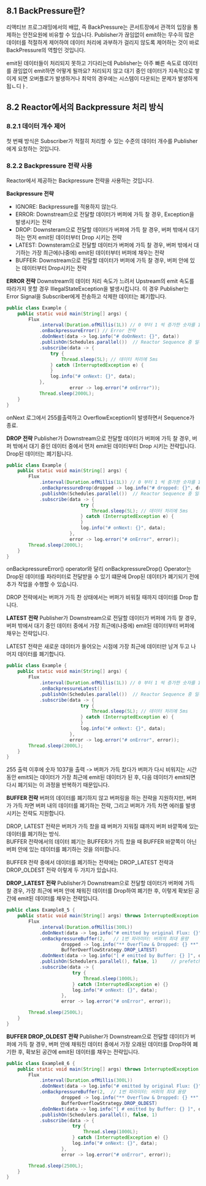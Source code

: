 ## 8.1 BackPressure란?
리액티브 프로그래밍에서의 배압, 즉 BackPressure는 콘서트장에서 관객의 입장을 통제하는 안전요원에 비유할 수 있습니다.
Publisher가 끊임없이 emit하는 무수히 많은 데이터를 적절하게 제어하여 데이터 처리에 과부하가 걸리지 않도록 제어하는 것이 바로 BackPressure의 역할인 것입니다.

emit된 데이터들이 처리되지 못하고 기다리는데 Publisher는 아주 빠른 속도로 데이터를 끊임없이 emit하면 어떻게 될까요?
처리되지 않고 대기 중인 데이터가 지속적으로 쌓이게 되면 오버플로가 발생하거나 최악의 경우에는 시스템이 다운되는 문제가 발생하게 됩ㄴ디ㅏ.

## 8.2 Reactor에서의 Backpressure 처리 방식
### 8.2.1 데이터 개수 제어
첫 번째 방식은 Subscriber가 적절히 처리할 수 있는 수준의 데이터 개수를 Publisher에게 요청하는 것입니다.

### 8.2.2 Backpressure 전략 사용
Reactor에서 제공하는 Backpressure 전략을 사용하는 것입니다.

**Backpressure 전략**
- IGNORE: Backpressure를 적용하지 않는다.
- ERROR: Downstream으로 전달할 데이터가 버퍼에 가득 찰 경우, Exception을 발생시키는 전략
- DROP: Downsteram으로 전달할 데이터가 버퍼에 가득 찰 경우, 버퍼 밖에서 대기하는 먼저 emit된 데이터부터 Drop 시키는 전략
- LATEST: Downsteram으로 전달할 데이터가 버퍼에 가득 찰 경우, 버퍼 밖에서 대기하는 가장 최근에(나중에) emit된 데이터부터 버퍼에 채우는 전략
- BUFFER: Downstream으로 전달할 데이터가 버퍼에 가득 찰 경우, 버퍼 안에 있는 데이터부터 Drop시키는 전략

**ERROR 전략**
Downstream의 데이터 처리 속도가 느려서 Upstream의 emit 속도를 따라가지 못할 경우 IllegalStateException을 발생시킵니다.
이 경우 Publisher는 Error Signal을 Subscriber에게 전송하고 삭제한 데이터는 폐기합니다.

```java
public class Example {
    public static void main(String[] args) {
        Flux
            .interval(Duration.ofMillis(1L)) // 0 부터 1 씩 증가한 숫자를 1ms에 한번 씩 emit
            .onBackpressureError() // Error 전략
            .doOnNext(data -> log.info("# doOnNext: {}", data))
            .publishOn(Schedules.parallel())  // Reactor Sequence 중 일부를 별도의 스레드에서 실행할 수 있도록 해 주는 Operator, 별도의 스레드가 하나 더 실행된다고 생각.
            .subscribe(data -> {
                try {
                    Thread.sleep(5L); // 데이터 처리에 5ms
                } catch (InterruptedException e) {
                }
                log.info("# onNext: {}", data);
            },
                       error -> log.error("# onError"));
            Thread.sleep(2000L);
    }
}
```
onNext 로그에서 255를출력하고 OverflowException이 발생하면서 Sequence가 종료.

**DROP 전략**
Publisher가 Downstream으로 전달할 데이터가 버퍼에 가득 찰 경우, 버퍼 밖에서 대기 중인 데이터 중에서 먼저 emit된 데이터부터 Drop 시키는 전략입니다.
Drop된 데이터는 폐기됩니다.

```java
public class Example {
    public static void main(String[] args) {
        Flux
            .interval(Duration.ofMillis(1L)) // 0 부터 1 씩 증가한 숫자를 1ms에 한번 씩 emit
            .onBackpressureDrop(dropped -> log.info("# dropped: {}", dropped)) // Drop 전략
            .publishOn(Schedules.parallel())  // Reactor Sequence 중 일부를 별도의 스레드에서 실행할 수 있도록 해 주는 Operator, 별도의 스레드가 하나 더 실행된다고 생각.
            .subscribe(data -> {
                           try {
                               Thread.sleep(5L); // 데이터 처리에 5ms
                           } catch (InterruptedException e) {
                           }
                           log.info("# onNext: {}", data);
                       },
                       error -> log.error("# onError", error));
        Thread.sleep(2000L);
    }
}
```
onBackpressureError() operator와 달리 onBackpressureDrop() Operator는 Drop된 데이터를 파라미터로 전달받을 수 있기 떄문에 Drop된 데이터가 폐기되기 전에 추가 작업을 수행할 수 있습니다.

DROP 전략에서는 버퍼가 가득 찬 상태에서는 버퍼가 비워질 때까지 데이터를 Drop 합니다.

**LATEST 전략**
Publisher가 Downstream으로 전달할 데이터가 버퍼에 가득 찰 경우, 버퍼 밖에서 대기 중인 데이터 중에서 가장 최근에(나중에) emit된 데이터부터 버퍼에 채우는 전략입니다.

LATEST 전략은 새로운 데이터가 들어오는 시점에 가장 최근에 데이터만 남겨 두고 나머지 데이터를 폐기합니다. 
```java
public class Example {
    public static void main(String[] args) {
        Flux
            .interval(Duration.ofMillis(1L)) // 0 부터 1 씩 증가한 숫자를 1ms에 한번 씩 emit
            .onBackpressureLatest()
            .publishOn(Schedules.parallel())  // Reactor Sequence 중 일부를 별도의 스레드에서 실행할 수 있도록 해 주는 Operator, 별도의 스레드가 하나 더 실행된다고 생각.
            .subscribe(data -> {
                           try {
                               Thread.sleep(5L); // 데이터 처리에 5ms
                           } catch (InterruptedException e) {
                           }
                           log.info("# onNext: {}", data);
                       },
                       error -> log.error("# onError", error));
        Thread.sleep(2000L);
    }
}
```
255 출력 이후에 숫자 1037을 출력
-> 버퍼가 가득 찼다가 버퍼가 다시 비워지는 시간 동안 emit되는 데이터가 가장 최근에 emit된 데이터가 된 후, 다음 데이터가 emit되면 다시 폐기되는 이 과정을 반복하기 때문입니다.

**BUFFER 전략**
버퍼의 데이터를 폐기하지 않고 버퍼링을 하는 전략을 지원하지만, 버퍼가 가득 차면 버퍼 내의 데이터를 폐기하는 전략, 그리고 버퍼가 가득 차면 에러를 발생시키는 전략도 지원합니다.

DROP, LATEST 전략은 버퍼가 가득 찼을 떄 버퍼가 지워질 떄까지 버퍼 바깥쪽에 있는 데이터를 폐기하는 방식.  
BUFFER 전략에서의 데이터 폐기는 BUFFER가 가득 찼을 때 BUFFER 바깥쪽이 아닌 버퍼 안에 있는 데이터를 폐기하는 것을 의미합니다.

BUFFER 전략 중에서 데이터를 폐기하는 전략에는 DROP_LATEST 전략과 DROP_OLDEST 전략 이렇게 두 가지가 있습니다.

**DROP_LATEST 전략**
Publisher가 Downstream으로 전달할 데이터가 버퍼에 가득 찰 경우, 가장 최근에 버퍼 안에 채워진 데이터를 Drop하여 폐기한 후, 이렇게 확보된 공간에 emit된 데이터를 채우는 전략입니다.

```java
public class Example8_5 {
    public static void main(String[] args) throws InterruptedException {
        Flux
            .interval(Duration.ofMillis(300L))
            .doOnNext(data -> log.info("# emitted by original Flux: {}", data))
            .onBackpressureBuffer(2,   // 1번 파라미터: 버퍼의 최대 용량
                    dropped -> log.info("** Overflow & Dropped: {} **", dropped), // 2번 파라미터: 버퍼 오버플로가 발생했을 떄, Drop되는 데이터를 전달받아 후처리를 할 수 있습니다.
                    BufferOverflowStrategy.DROP_LATEST)                 // 3번 파라미터: 적용할 Backpressure 전략
            .doOnNext(data -> log.info("[ # emitted by Buffer: {} ]", data))
            .publishOn(Schedulers.parallel(), false, 1)     // prefetch 수를 1로 지정
            .subscribe(data -> {
                        try {
                            Thread.sleep(1000L);
                        } catch (InterruptedException e) {}
                        log.info("# onNext: {}", data);
                    },
                    error -> log.error("# onError", error));

        Thread.sleep(2500L);
    }
}
```

**BUFFER DROP_OLDEST 전략**
Publisher가 Downstream으로 전달할 데이터가 버퍼에 가득 찰 경우, 버퍼 안에 채워진 데이터 중에서 가장 오래된 데이터를 Drop하여 폐기한 후, 확보된 공간에 emit된 데이터를 채우는 전략입니다.

```java
public class Example8_6 {
    public static void main(String[] args) throws InterruptedException {
        Flux
            .interval(Duration.ofMillis(300L))
            .doOnNext(data -> log.info("# emitted by original Flux: {}", data))
            .onBackpressureBuffer(2,  // 1번 파라미터: 버퍼의 최대 용량
                    dropped -> log.info("** Overflow & Dropped: {} **", dropped),
                    BufferOverflowStrategy.DROP_OLDEST)
            .doOnNext(data -> log.info("[ # emitted by Buffer: {} ]", data))
            .publishOn(Schedulers.parallel(), false, 1)
            .subscribe(data -> {
                        try {
                            Thread.sleep(1000L);
                        } catch (InterruptedException e) {}
                        log.info("# onNext: {}", data);
                    },
                    error -> log.error("# onError", error));

        Thread.sleep(2500L);
    }
}
```